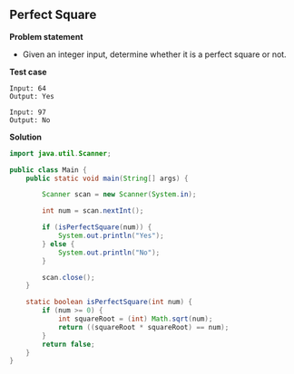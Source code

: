 ## Perfect Square

**Problem statement**

- Given an integer input, determine whether it is a perfect square or not.

**Test case**

```
Input: 64
Output: Yes

Input: 97
Output: No

```

**Solution**

```java
import java.util.Scanner;

public class Main {
	public static void main(String[] args) {

		Scanner scan = new Scanner(System.in);

		int num = scan.nextInt();

		if (isPerfectSquare(num)) {
			System.out.println("Yes");
		} else {
			System.out.println("No");
		}

		scan.close();
	}

	static boolean isPerfectSquare(int num) {
		if (num >= 0) {
			int squareRoot = (int) Math.sqrt(num);
			return ((squareRoot * squareRoot) == num);
		}
		return false;
	}
}
```
